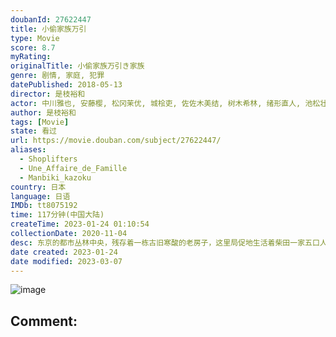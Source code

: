 ```yaml
---
doubanId: 27622447
title: 小偷家族万引
type: Movie
score: 8.7
myRating: 
originalTitle: 小偷家族万引き家族
genre: 剧情, 家庭, 犯罪
datePublished: 2018-05-13
director: 是枝裕和
actor: 中川雅也, 安藤樱, 松冈茉优, 城桧吏, 佐佐木美结, 树木希林, 绪形直人, 池松壮亮, 森口瑶子, 山田裕贵, 片山萌美, 柄本明, 高良健吾, 池胁千鹤, 足立智充, 莳田彩珠, 瑛莲, 每熊克哉, 伊藤克信, 沟口奈菜, 清水一彰, 友咲圆, 中野英树
author: 是枝裕和
tags: [Movie]
state: 看过
url: https://movie.douban.com/subject/27622447/
aliases:
  - Shoplifters
  - Une_Affaire_de_Famille
  - Manbiki_kazoku
country: 日本
language: 日语
IMDb: tt8075192
time: 117分钟(中国大陆)
createTime: 2023-01-24 01:10:54
collectionDate: 2020-11-04
desc: 东京的都市丛林中央，残存着一栋古旧寒酸的老房子，这里局促地生活着柴田一家五口人。在工地当临时工的男人阿治（LilyFranky饰）经常带着儿子祥太（城桧吏饰）到超市盗窃生活用品，这一天，他们回家...
date created: 2023-01-24
date modified: 2023-03-07
---
```


![image](p2530599636.jpg)

Comment:
---
